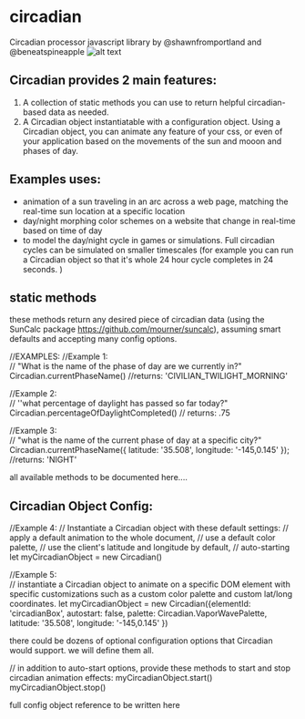 # circadian
Circadian processor javascript library by @shawnfromportland and @beneatspineapple
![alt text](https://oscc.files.wordpress.com/2017/05/screen-shot-2017-05-15-at-11-41-42-am.png)

## Circadian provides 2 main features:

  1. A collection of static methods you can use to return helpful circadian-based data as needed. 
  2. A Circadian object instantiatable with a configuration object. Using a Circadian object, you can animate any feature of your css, or even of your application based on the movements of the sun and mooon and phases of day. 
  
  
  ## Examples uses:
 - animation of a sun traveling in an arc across a web page, matching the real-time sun location at a specific location
 - day/night morphing color schemes on a website that change in real-time based on time of day
 - to model the day/night cycle in games or simulations. Full circadian cycles can be simulated on smaller timescales (for example you can run a Circadian object so that it's whole 24 hour cycle completes in 24 seconds. )
  

## static methods
these methods return any desired piece of circadian data (using the SunCalc package https://github.com/mourner/suncalc), assuming smart defaults and accepting many config options.

//EXAMPLES:
  //Example 1:  
// "What is the name of the phase of day are we currently in?"
Circadian.currentPhaseName()
//returns: 'CIVILIAN_TWILIGHT_MORNING'

  //Example 2:  
// ''what percentage of daylight has passed so far today?"
Circadian.percentageOfDaylightCompleted()
// returns: .75

  //Example 3:  
// "what is the name of the current phase of day at a specific city?"
Circadian.currentPhaseName({ latitude: '35.508', longitude: '-145,0.145' });
//returns: 'NIGHT'



all available methods to be documented here....



## Circadian Object Config:

//Example 4:
// Instantiate a Circadian object with these default settings:
// apply a default animation to the whole document, 
// use a default color palette, 
// use the client's latitude and longitude by default, 
// auto-starting
let myCircadianObject = new Circadian()

  //Example 5:  
// instantiate a Circadian object to animate on a specific DOM element with specific customizations such as a custom color palette and custom lat/long coordinates.
let myCircadianObject = new Circadian({elementId: 'circadianBox', autostart: false, palette: Circadian.VaporWavePalette, latitude: '35.508', longitude: '-145,0.145' })

there could be dozens of optional configuration options that Circadian would support. we will define them all. 

// in addition to auto-start options, provide these methods to start and stop circadian animation effects:
  myCircadianObject.start()
  myCircadianObject.stop()  
  
  
  
 full config object reference to be written here
